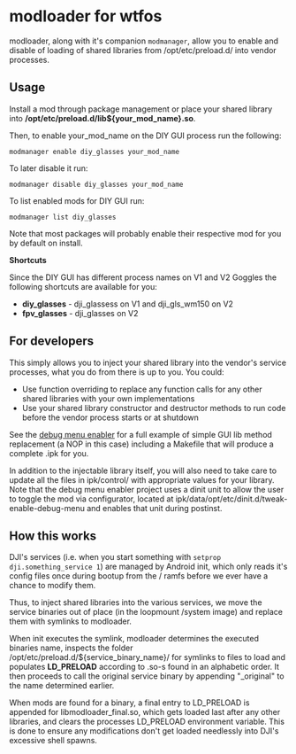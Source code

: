 # modloader for wtfos
modloader, along with it's companion `modmanager`, allow you to enable and disable of loading of shared libraries from /opt/etc/preload.d/ into vendor processes.

## Usage

Install a mod through package management or place your shared library into **/opt/etc/preload.d/lib${your_mod_name}.so**.

Then, to enable your_mod_name on the DIY GUI process run the following:

    modmanager enable diy_glasses your_mod_name

To later disable it run:

    modmanager disable diy_glasses your_mod_name

To list enabled mods for DIY GUI run:

    modmanager list diy_glasses
Note that most packages will probably enable their respective mod for you by default on install.

**Shortcuts**

Since the DIY GUI has different process names on V1 and V2 Goggles the following shortcuts are available for you:

 - **diy_glasses** - dji_glassess on V1 and dji_gls_wm150 on V2
 - **fpv_glasses** - dji_glasses on V2

## For developers
This simply allows you to inject your shared library into the vendor's service processes, what you do from there is up to you. You could:

 - Use function overriding to replace any function calls for any other shared libraries with your own implementations
 - Use your shared library constructor and destructor methods to run code before the vendor process starts or at shutdown

See the [debug menu enabler](tweak-enable-debug-menu/) for a full example of simple GUI lib method replacement (a NOP in this case) including a Makefile that will produce a complete .ipk for you.

In addition to the injectable library itself, you will also need to take care to update all the files in ipk/control/ with appropriate values for your library. Note that the debug menu enabler project uses a dinit unit to allow the user to toggle the mod via configurator, located at ipk/data/opt/etc/dinit.d/tweak-enable-debug-menu and enables that unit during postinst.  

## How this works
DJI's services (i.e. when you start something with `setprop dji.something_service 1`) are managed by Android init, which only reads it's config files once during bootup from the / ramfs before we ever have a chance to modify them.

Thus, to inject shared libraries into the various services, we move the service binaries out of place (in the loopmount /system image) and replace them with symlinks to modloader.

When init executes the symlink, modloader determines the executed binaries name, inspects the folder /opt/etc/preload.d/${service_binary_name}/ for symlinks to files to load and populates **LD_PRELOAD** according to .so-s found in an alphabetic order. It then proceeds to call the original service binary by appending "_original" to the name determined earlier.

When mods are found for a binary, a final entry to LD_PRELOAD is appended for libmodloader_final.so, which gets loaded last after any other libraries, and clears the processes LD_PRELOAD environment variable. This is done to ensure any modifications don't get loaded needlessly into DJI's excessive shell spawns.